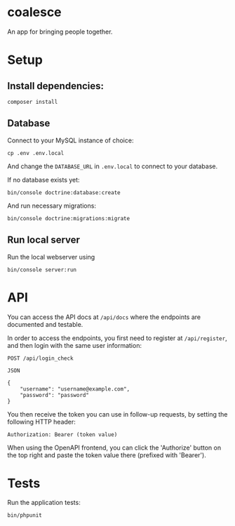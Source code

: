 # coalesce
An app for bringing people together.

# Setup

## Install dependencies:

```
composer install
```

## Database
Connect to your MySQL instance of choice:

```
cp .env .env.local
```

And change the `DATABASE_URL` in `.env.local` to connect to your database.

If no database exists yet:

```
bin/console doctrine:database:create
```

And run necessary migrations:

```
bin/console doctrine:migrations:migrate
```

## Run local server

Run the local webserver using

```
bin/console server:run
```

# API

You can access the API docs at `/api/docs` where the endpoints are documented and testable.

In order to access the endpoints, you first need to register at `/api/register`, and then login with the same user information:

```
POST /api/login_check

JSON

{
    "username": "username@example.com",
    "password": "password"
}
```

You then receive the token you can use in follow-up requests, by setting the following HTTP header:

```
Authorization: Bearer (token value)
```

When using the OpenAPI frontend, you can click the 'Authorize' button on the top right and paste the token value there (prefixed with 'Bearer').

# Tests

Run the application tests:

```
bin/phpunit
```
